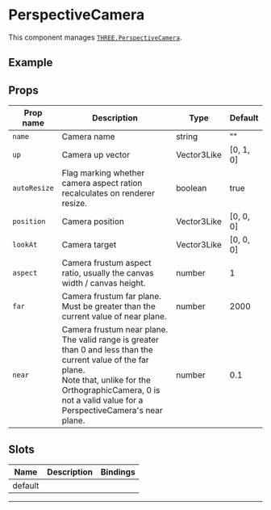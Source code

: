 # PerspectiveCamera

  <script setup>
  import PerspectiveCamera from '../../examples/PerspectiveCamera.vue'
  </script>

This component manages [`THREE.PerspectiveCamera`](https://threejs.org/docs/#api/en/cameras/PerspectiveCamera).

## Example

  <ClientOnly>
  <PerspectiveCamera />
  </ClientOnly>


## Props

| Prop name  | Description                                                                                                                                                                                                                       | Type        | Default            |
| ---------- | --------------------------------------------------------------------------------------------------------------------------------------------------------------------------------------------------------------------------------- | ----------- | ------------------ |
|` name       `| Camera name                                                                                                                                                                                                                       | string      | ""                 |
|` up         `| Camera up vector                                                                                                                                                                                                                  | Vector3Like | [0, 1, 0] |
|` autoResize `| Flag marking whether camera aspect ration recalculates on renderer resize.                                                                                                                                                        | boolean     | true               |
|` position   `| Camera position                                                                                                                                                                                                                   | Vector3Like | [0, 0, 0] |
|` lookAt     `| Camera target                                                                                                                                                                                                                     | Vector3Like | [0, 0, 0] |
|` aspect     `| Camera frustum aspect ratio, usually the canvas width / canvas height.                                                                                                                                                            | number      | 1                  |
|` far        `| Camera frustum far plane.<br/>Must be greater than the current value of near plane.                                                                                                                                               | number      | 2000               |
|` near       `| Camera frustum near plane.<br/>The valid range is greater than 0 and less than the current value of the far plane.<br/>Note that, unlike for the OrthographicCamera, 0 is not a valid value for a PerspectiveCamera's near plane. | number      | 0.1                |

## Slots

| Name    | Description | Bindings |
| ------- | ----------- | -------- |
| default |             |          |

---

